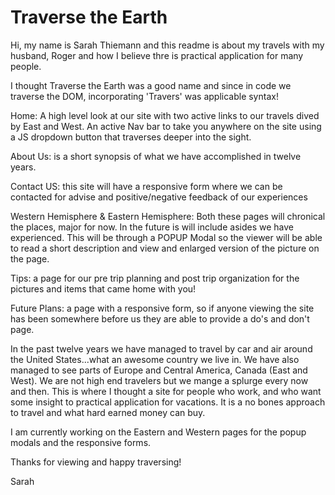 # Traverse the Earth
Hi, my name is Sarah Thiemann and this readme is about my travels with my husband, Roger and how I believe thre is practical application for many people.

I thought Traverse the Earth was a good name and since in code we traverse the DOM, incorporating 'Travers' was applicable syntax!  

Home: A high level look at our site with two active links to our travels dived by East and West. An active Nav bar to take you anywhere on the site using a JS dropdown button that traverses deeper into the sight.  

About Us: is a short synopsis of what we have accomplished in twelve years.

Contact US: this site will have a responsive form where we can be contacted for advise and positive/negative
feedback of our experiences

Western Hemisphere & Eastern Hemisphere: Both these pages will chronical the places, major for now. In the future is will include asides we have experienced. This will be through a POPUP Modal so the viewer will be able to read a short description and view and enlarged version of the picture on the page.

Tips: a page for our pre trip planning and post trip organization for the pictures and items that came home with you!

Future Plans:  a page with a responsive form, so if anyone viewing the site has been somewhere before us they are able to provide a do's and don't page.

In the past twelve years we have managed to travel by car and air around the United States...what an awesome country we live in.  We have also managed to see parts of Europe and Central America, Canada (East and West).
We are not high end travelers but we mange a splurge every now and then.  This is where I thought a site for people who work, and who want some insight to practical application for vacations.  It is a no bones approach to travel and what hard earned money can buy.

I am currently working on the Eastern and Western pages for the popup modals and the responsive forms.

Thanks for viewing and happy traversing!

Sarah
